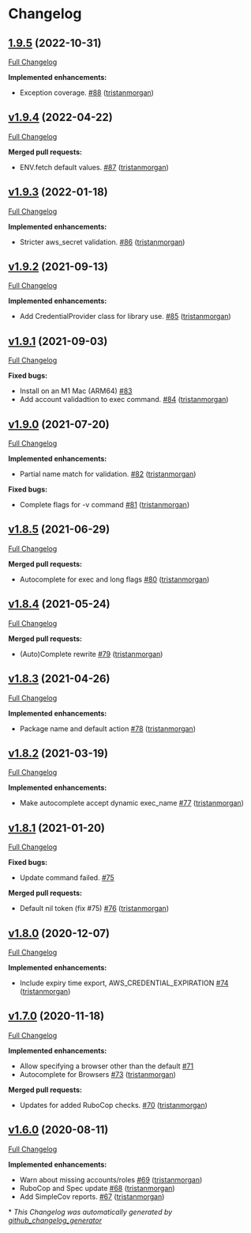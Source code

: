 # Changelog

## [1.9.5](https://github.com/servian/awskeyring/tree/1.9.5) (2022-10-31)

[Full Changelog](https://github.com/servian/awskeyring/compare/v1.9.4...1.9.5)

**Implemented enhancements:**

- Exception coverage. [\#88](https://github.com/servian/awskeyring/pull/88) ([tristanmorgan](https://github.com/tristanmorgan))

## [v1.9.4](https://github.com/servian/awskeyring/tree/v1.9.4) (2022-04-22)

[Full Changelog](https://github.com/servian/awskeyring/compare/v1.9.3...v1.9.4)

**Merged pull requests:**

- ENV.fetch default values. [\#87](https://github.com/servian/awskeyring/pull/87) ([tristanmorgan](https://github.com/tristanmorgan))

## [v1.9.3](https://github.com/servian/awskeyring/tree/v1.9.3) (2022-01-18)

[Full Changelog](https://github.com/servian/awskeyring/compare/v1.9.2...v1.9.3)

**Implemented enhancements:**

- Stricter aws\_secret validation. [\#86](https://github.com/servian/awskeyring/pull/86) ([tristanmorgan](https://github.com/tristanmorgan))

## [v1.9.2](https://github.com/servian/awskeyring/tree/v1.9.2) (2021-09-13)

[Full Changelog](https://github.com/servian/awskeyring/compare/v1.9.1...v1.9.2)

**Implemented enhancements:**

- Add CredentialProvider class for library use. [\#85](https://github.com/servian/awskeyring/pull/85) ([tristanmorgan](https://github.com/tristanmorgan))

## [v1.9.1](https://github.com/servian/awskeyring/tree/v1.9.1) (2021-09-03)

[Full Changelog](https://github.com/servian/awskeyring/compare/v1.9.0...v1.9.1)

**Fixed bugs:**

- Install on an M1 Mac \(ARM64\) [\#83](https://github.com/servian/awskeyring/issues/83)
- Add account validadtion to exec command. [\#84](https://github.com/servian/awskeyring/pull/84) ([tristanmorgan](https://github.com/tristanmorgan))

## [v1.9.0](https://github.com/servian/awskeyring/tree/v1.9.0) (2021-07-20)

[Full Changelog](https://github.com/servian/awskeyring/compare/v1.8.5...v1.9.0)

**Implemented enhancements:**

- Partial name match for validation. [\#82](https://github.com/servian/awskeyring/pull/82) ([tristanmorgan](https://github.com/tristanmorgan))

**Fixed bugs:**

- Complete flags for -v command [\#81](https://github.com/servian/awskeyring/pull/81) ([tristanmorgan](https://github.com/tristanmorgan))

## [v1.8.5](https://github.com/servian/awskeyring/tree/v1.8.5) (2021-06-29)

[Full Changelog](https://github.com/servian/awskeyring/compare/v1.8.4...v1.8.5)

**Merged pull requests:**

- Autocomplete for exec and long flags [\#80](https://github.com/servian/awskeyring/pull/80) ([tristanmorgan](https://github.com/tristanmorgan))

## [v1.8.4](https://github.com/servian/awskeyring/tree/v1.8.4) (2021-05-24)

[Full Changelog](https://github.com/servian/awskeyring/compare/v1.8.3...v1.8.4)

**Merged pull requests:**

- \(Auto\)Complete rewrite [\#79](https://github.com/servian/awskeyring/pull/79) ([tristanmorgan](https://github.com/tristanmorgan))

## [v1.8.3](https://github.com/servian/awskeyring/tree/v1.8.3) (2021-04-26)

[Full Changelog](https://github.com/servian/awskeyring/compare/v1.8.2...v1.8.3)

**Implemented enhancements:**

- Package name and default action [\#78](https://github.com/servian/awskeyring/pull/78) ([tristanmorgan](https://github.com/tristanmorgan))

## [v1.8.2](https://github.com/servian/awskeyring/tree/v1.8.2) (2021-03-19)

[Full Changelog](https://github.com/servian/awskeyring/compare/v1.8.1...v1.8.2)

**Implemented enhancements:**

- Make autocomplete accept dynamic exec\_name [\#77](https://github.com/servian/awskeyring/pull/77) ([tristanmorgan](https://github.com/tristanmorgan))

## [v1.8.1](https://github.com/servian/awskeyring/tree/v1.8.1) (2021-01-20)

[Full Changelog](https://github.com/servian/awskeyring/compare/v1.8.0...v1.8.1)

**Fixed bugs:**

- Update command failed. [\#75](https://github.com/servian/awskeyring/issues/75)

**Merged pull requests:**

- Default nil token \(fix \#75\) [\#76](https://github.com/servian/awskeyring/pull/76) ([tristanmorgan](https://github.com/tristanmorgan))

## [v1.8.0](https://github.com/servian/awskeyring/tree/v1.8.0) (2020-12-07)

[Full Changelog](https://github.com/servian/awskeyring/compare/v1.7.0...v1.8.0)

**Implemented enhancements:**

- Include expiry time export, AWS\_CREDENTIAL\_EXPIRATION [\#74](https://github.com/servian/awskeyring/pull/74) ([tristanmorgan](https://github.com/tristanmorgan))

## [v1.7.0](https://github.com/servian/awskeyring/tree/v1.7.0) (2020-11-18)

[Full Changelog](https://github.com/servian/awskeyring/compare/v1.6.0...v1.7.0)

**Implemented enhancements:**

- Allow specifying a browser other than the default [\#71](https://github.com/servian/awskeyring/issues/71)
- Autocomplete for Browsers [\#73](https://github.com/servian/awskeyring/pull/73) ([tristanmorgan](https://github.com/tristanmorgan))

**Merged pull requests:**

- Updates for added RuboCop checks. [\#70](https://github.com/servian/awskeyring/pull/70) ([tristanmorgan](https://github.com/tristanmorgan))

## [v1.6.0](https://github.com/servian/awskeyring/tree/v1.6.0) (2020-08-11)

[Full Changelog](https://github.com/servian/awskeyring/compare/v1.5.0...v1.6.0)

**Implemented enhancements:**

- Warn about missing accounts/roles [\#69](https://github.com/servian/awskeyring/pull/69) ([tristanmorgan](https://github.com/tristanmorgan))
- RuboCop and Spec update [\#68](https://github.com/servian/awskeyring/pull/68) ([tristanmorgan](https://github.com/tristanmorgan))
- Add SimpleCov reports. [\#67](https://github.com/servian/awskeyring/pull/67) ([tristanmorgan](https://github.com/tristanmorgan))



\* *This Changelog was automatically generated by [github_changelog_generator](https://github.com/github-changelog-generator/github-changelog-generator)*
